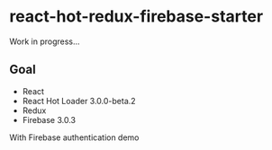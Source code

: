 react-hot-redux-firebase-starter
=====================

Work in progress...

## Goal

- React
- React Hot Loader 3.0.0-beta.2
- Redux
- Firebase 3.0.3

With Firebase authentication demo

